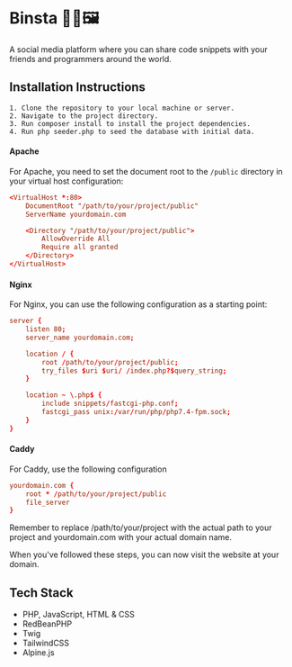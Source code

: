 # Binsta 🧑‍💻🖼️

A social media platform where you can share code snippets with your friends and programmers around the world.

## Installation Instructions

    1. Clone the repository to your local machine or server.
    2. Navigate to the project directory.
    3. Run composer install to install the project dependencies.
    4. Run php seeder.php to seed the database with initial data.

#### Apache

For Apache, you need to set the document root to the `/public` directory in your virtual host configuration:

```conf
<VirtualHost *:80>
    DocumentRoot "/path/to/your/project/public"
    ServerName yourdomain.com

    <Directory "/path/to/your/project/public">
        AllowOverride All
        Require all granted
    </Directory>
</VirtualHost>
```

#### Nginx

For Nginx, you can use the following configuration as a starting point:

```conf
server {
    listen 80;
    server_name yourdomain.com;

    location / {
        root /path/to/your/project/public;
        try_files $uri $uri/ /index.php?$query_string;
    }

    location ~ \.php$ {
        include snippets/fastcgi-php.conf;
        fastcgi_pass unix:/var/run/php/php7.4-fpm.sock;
    }
}
```

#### Caddy

For Caddy, use the following configuration

```conf
yourdomain.com {
    root * /path/to/your/project/public
    file_server
}
```

Remember to replace /path/to/your/project with the actual path to your project and yourdomain.com with your actual domain name.

When you've followed these steps, you can now visit the website at your domain.

## Tech Stack

- PHP, JavaScript, HTML & CSS
- RedBeanPHP
- Twig
- TailwindCSS
- Alpine.js
